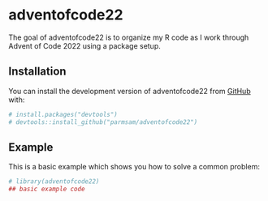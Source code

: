 
<!-- README.md is generated from README.Rmd. Please edit that file -->

# adventofcode22

<!-- badges: start -->
<!-- badges: end -->

The goal of adventofcode22 is to organize my R code as I work through
Advent of Code 2022 using a package setup.

## Installation

You can install the development version of adventofcode22 from
[GitHub](https://github.com/) with:

``` r
# install.packages("devtools")
# devtools::install_github("parmsam/adventofcode22")
```

## Example

This is a basic example which shows you how to solve a common problem:

``` r
# library(adventofcode22)
## basic example code
```
